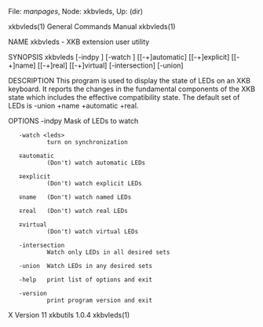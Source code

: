 File: *manpages*,  Node: xkbvleds,  Up: (dir)

xkbvleds(1)                 General Commands Manual                xkbvleds(1)



NAME
       xkbvleds - XKB extension user utility

SYNOPSIS
       xkbvleds [-indpy <name>] [-watch <leds>] [[-+]automatic] [[-+]explicit]
       [[-+]name] [[-+]real] [[-+]virtual] [-intersection] [-union]

DESCRIPTION
       This program is used to display the state of LEDs on an  XKB  keyboard.
       It  reports  the changes in the fundamental components of the XKB state
       which includes the effective compatibility state. The  default  set  of
       LEDs is -union +name +automatic +real.

OPTIONS
       -indpy <name>
               Mask of LEDs to watch

       -watch <leds>
               turn on synchronization

       ∓automatic
               (Don't) watch automatic LEDs

       ∓explicit
               (Don't) watch explicit LEDs

       ∓name   (Don't) watch named LEDs

       ∓real   (Don't) watch real LEDs

       ∓virtual
               (Don't) watch virtual LEDs

       -intersection
               Watch only LEDs in all desired sets

       -union  Watch LEDs in any desired sets

       -help   print list of options and exit

       -version
               print program version and exit



X Version 11                    xkbutils 1.0.4                     xkbvleds(1)
